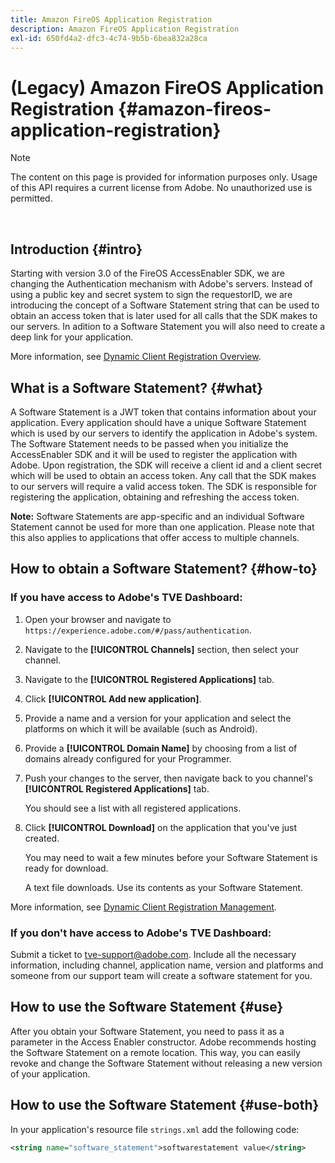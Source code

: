 ```yaml
---
title: Amazon FireOS Application Registration
description: Amazon FireOS Application Registration
exl-id: 650fd4a2-dfc3-4c74-9b5b-6bea832a28ca
---
```

# (Legacy) Amazon FireOS Application Registration {#amazon-fireos-application-registration}

>[!NOTE]
>
>The content on this page is provided for information purposes only. Usage of this API requires a current license from Adobe. No unauthorized use is permitted.

</br>

## Introduction {#intro}

Starting with version 3.0 of the FireOS AccessEnabler SDK, we are changing the Authentication mechanism with Adobe's servers. Instead of using a public key and secret system to sign the requestorID, we are introducing the concept of a Software Statement string that can be used to obtain an access token that is later used for all calls that the SDK makes to our servers. In adition to a Software Statement you will also need to create a deep link for your application.

More information, see [Dynamic Client Registration Overview](../../../rest-apis/rest-api-dcr/dynamic-client-registration-overview.md).

## What is a Software Statement? {#what}

A Software Statement is a JWT token that contains information about your application. Every application should have a unique Software Statement which is used by our servers to identify the application in Adobe's system. The Software Statement needs to be passed when you initialize the AccessEnabler SDK and it will be used to register the application with Adobe. Upon registration, the SDK will receive a client id and a client secret which will be used to obtain an access token. Any call that the SDK makes to our servers will require a valid access token. The SDK is responsible for registering the application, obtaining and refreshing the access token.

**Note:** Software Statements are app-specific and an individual Software Statement cannot be used for more than one application. Please note that this also applies to applications that offer access to multiple channels.

## How to obtain a Software Statement? {#how-to}

### If you have access to Adobe's TVE Dashboard:

1. Open your browser and navigate to `https://experience.adobe.com/#/pass/authentication`.

1. Navigate to the **[!UICONTROL Channels]** section, then select your channel.

1. Navigate to the **[!UICONTROL Registered Applications]** tab.

1. Click **[!UICONTROL Add new application]**.

1. Provide a name and a version for your application and select the platforms on which it will be available (such as Android).

1. Provide a **[!UICONTROL Domain Name]** by choosing from a list of domains already configured for your Programmer.

1. Push your changes to the server, then navigate back to you channel's **[!UICONTROL Registered Applications]** tab.

    You should see a list with all registered applications. 

1. Click **[!UICONTROL Download]** on the application that you've just created. 

    You may need to wait a few minutes before your Software Statement is ready for download.

    A text file downloads. Use its contents as your Software Statement.

More information, see [Dynamic Client Registration Management](../../../rest-apis/rest-api-dcr/dynamic-client-registration-overview.md#dynamic-client-registration-management).

### If you don't have access to Adobe's TVE Dashboard:

Submit a ticket to [tve-support@adobe.com](mailto:tve-support@adobe.com). Include all the necessary information, including channel, application name, version and platforms and someone from our support team will create a software statement for you.

## How to use the Software Statement {#use}

After you obtain your Software Statement, you need to pass it as a parameter in the Access Enabler constructor. Adobe recommends hosting the Software Statement on a remote location. This way, you can easily revoke and change the Software Statement without releasing a new version of your application.

## How to use the Software Statement {#use-both}

In your application's resource file `strings.xml` add the following code:

```XML
<string name="software_statement">softwarestatement value</string>
```
